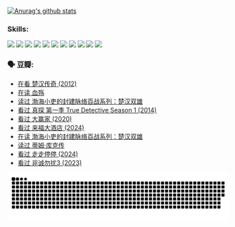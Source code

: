 
[![Anurag's github stats](https://github-readme-stats.vercel.app/api?username=w940853815)](https://github.com/anuraghazra/github-readme-stats)

### Skills:

<code><img height="32" src="https://cdn.jsdelivr.net/npm/simple-icons@v5/icons/python.svg"></code>
<code><img height="32" src="https://cdn.jsdelivr.net/npm/simple-icons@v5/icons/javascript.svg"></code>
<code><img height="32" src="https://cdn.jsdelivr.net/npm/simple-icons@v5/icons/django.svg"></code>
<code><img height="32" src="https://cdn.jsdelivr.net/npm/simple-icons@v5/icons/flask.svg"></code>
<code><img height="32" src="https://cdn.jsdelivr.net/npm/simple-icons@v5/icons/vuetify.svg"></code>
<code><img height="32" src="https://cdn.jsdelivr.net/npm/simple-icons@v5/icons/git.svg"></code>
<code><img height="32" src="https://cdn.jsdelivr.net/npm/simple-icons@v5/icons/docker.svg"></code>
<code><img height="32" src="https://cdn.jsdelivr.net/npm/simple-icons@v5/icons/postgresql.svg"></code>
<code><img height="32" src="https://cdn.jsdelivr.net/npm/simple-icons@v5/icons/elasticsearch.svg"></code>
<code><img height="32" src="https://cdn.jsdelivr.net/npm/simple-icons@v5/icons/macos.svg"></code>
<code><img height="32" src="https://cdn.jsdelivr.net/npm/simple-icons@v5/icons/linux.svg"></code>

### 🗣 豆瓣:

<!-- DOUBAN-ACTIVITIES:START -->
- [在看 楚汉传奇‎ (2012)](https://www.douban.com/people/136069238/status/4734155394/?_i=27604923)
- [在读 血殇](https://www.douban.com/people/136069238/status/4733755869/?_i=27604923)
- [读过 渤海小吏的封建脉络百战系列：楚汉双雄](https://www.douban.com/people/136069238/status/4733755519/?_i=27604923)
- [看过 真探 第一季 True Detective Season 1‎ (2014)](https://www.douban.com/people/136069238/status/4733073705/?_i=27604923)
- [看过 大赢家‎ (2020)](https://www.douban.com/people/136069238/status/4725658845/?_i=27604923)
- [看过 来福大酒店‎ (2024)](https://www.douban.com/people/136069238/status/4719785416/?_i=27604923)
- [在读 渤海小吏的封建脉络百战系列：楚汉双雄](https://www.douban.com/people/136069238/status/4700950146/?_i=27604923)
- [读过 蒂姆·库克传](https://www.douban.com/people/136069238/status/4700949869/?_i=27604923)
- [看过 走走停停‎ (2024)](https://www.douban.com/people/136069238/status/4684430230/?_i=27604923)
- [看过 非诚勿扰3‎ (2023)](https://www.douban.com/people/136069238/status/4676324100/?_i=27604923)
<!-- DOUBAN-ACTIVITIES:END -->


![Snake animation](https://raw.githubusercontent.com/w940853815/w940853815/output/github-contribution-grid-snake.svg)

<!--
**w940853815/w940853815** is a ✨ _special_ ✨ repository because its `README.md` (this file) appears on your GitHub profile.

Here are some ideas to get you started:

- 🔭 I’m currently working on ...
- 🌱 I’m currently learning ...
- 👯 I’m looking to collaborate on ...
- 🤔 I’m looking for help with ...
- 💬 Ask me about ...
- 📫 How to reach me: ...
- 😄 Pronouns: ...
- ⚡ Fun fact: ...
-->

